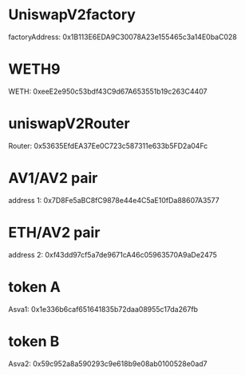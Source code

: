 # UniswapV2factory
factoryAddress: 0x1B113E6EDA9C30078A23e155465c3a14E0baC028

# WETH9

WETH: 0xeeE2e950c53bdf43C9d67A653551b19c263C4407
 

 # uniswapV2Router
Router: 0x53635EfdEA37Ee0C723c587311e633b5FD2a04Fc

# AV1/AV2 pair
 address 1: 0x7D8Fe5aBC8fC9878e44e4C5aE10fDa88607A3577

# ETH/AV2 pair
 address 2: 0xf43dd97cf5a7de9671cA46c05963570A9aDe2475

# token A
Asva1: 0x1e336b6caf651641835b72daa08955c17da267fb

# token B
Asva2: 0x59c952a8a590293c9e618b9e08ab0100528e0ad7


